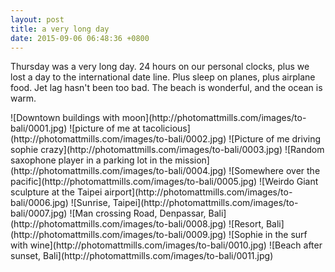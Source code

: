 ```yaml
---
layout: post
title: a very long day
date: 2015-09-06 06:48:36 +0800
---
```


Thursday was a very long day. 24 hours on our personal clocks, plus we lost a day to the international date line. Plus sleep on planes, plus airplane food. Jet lag hasn't been too bad. The beach is wonderful, and the ocean is warm.  

<span class="center" style="display:block;">
  ![Downtown buildings with moon](http://photomattmills.com/images/to-bali/0001.jpg)
  ![picture of me at tacolicious](http://photomattmills.com/images/to-bali/0002.jpg)
  ![Picture of me driving sophie crazy](http://photomattmills.com/images/to-bali/0003.jpg)
  ![Random saxophone player in a parking lot in the mission](http://photomattmills.com/images/to-bali/0004.jpg)
  ![Somewhere over the pacific](http://photomattmills.com/images/to-bali/0005.jpg)
  ![Weirdo Giant sculpture at the Taipei airport](http://photomattmills.com/images/to-bali/0006.jpg)
  ![Sunrise, Taipei](http://photomattmills.com/images/to-bali/0007.jpg)
  ![Man crossing Road, Denpassar, Bali](http://photomattmills.com/images/to-bali/0008.jpg)
  ![Resort, Bali](http://photomattmills.com/images/to-bali/0009.jpg)
  ![Sophie in the surf with wine](http://photomattmills.com/images/to-bali/0010.jpg)
  ![Beach after sunset, Bali](http://photomattmills.com/images/to-bali/0011.jpg)
</span>
